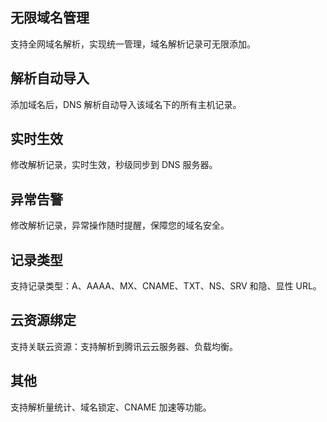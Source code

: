 ## 无限域名管理
支持全网域名解析，实现统一管理，域名解析记录可无限添加。

## 解析自动导入
添加域名后，DNS 解析自动导入该域名下的所有主机记录。

## 实时生效
修改解析记录，实时生效，秒级同步到 DNS 服务器。

## 异常告警
修改解析记录，异常操作随时提醒，保障您的域名安全。

## 记录类型
支持记录类型：A、AAAA、MX、CNAME、TXT、NS、SRV 和隐、显性 URL。

## 云资源绑定
支持关联云资源：支持解析到腾讯云云服务器、负载均衡。

## 其他
支持解析量统计、域名锁定、CNAME 加速等功能。


